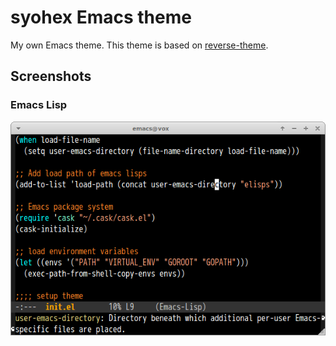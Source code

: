 # syohex Emacs theme

My own Emacs theme. This theme is based on [reverse-theme](http://github.com/syohex/emacs-reverse-theme).

## Screenshots

### Emacs Lisp

![emacs-lisp](image/emacs-lisp.png)

